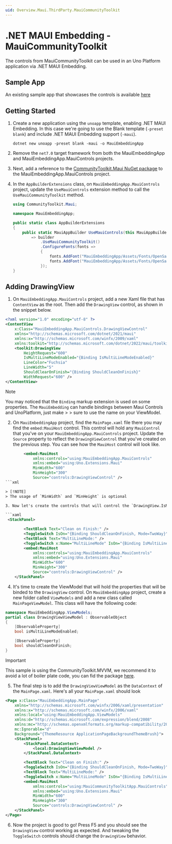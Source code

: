 ```yaml
---
uid: Overview.Maui.ThirdParty.MauiCommunityToolkit
---
```

# .NET MAUI Embedding - MauiCommunityToolkit

The controls from MauiCommunityToolkit can be used in an Uno Platform application via .NET MAUI Embedding. 

## Sample App

An existing sample app that showcases the controls is available [here](https://github.com/unoplatform/Uno.Samples/tree/master/UI/MauiEmbedding/MauiCommunityToolkitApp)

## Getting Started

1. Create a new application using the `unoapp` template, enabling .NET MAUI Embedding. In this case we're going to use the Blank template (`-preset blank`) and include .NET MAUI Embedding support (`-maui`).

    ```
    dotnet new unoapp -preset blank -maui -o MauiEmbeddingApp
    ```

2. Remove the `net7.0` target framework from both the MauiEmbeddingApp and MauiEmbeddingApp.MauiControls projects.

3. Next, add a reference to the [CommunityToolkit.Maui NuGet package](https://www.nuget.org/packages/CommunityToolkit.Maui) to the MauiEmbeddingApp.MauiControls project.

4. In the `AppBuilderExtensions` class, on `MauiEmbeddingApp.MauiControls` project, update the `UseMauiControls` extension method to call the `UseMauiCommunityToolkit` method.

    ```cs
    using CommunityToolkit.Maui;

    namespace MauiEmbeddingApp;

    public static class AppBuilderExtensions
    {
        public static MauiAppBuilder UseMauiControls(this MauiAppBuilder builder) 
            => builder
                .UseMauiCommunityToolkit()
                .ConfigureFonts(fonts =>
                {
                    fonts.AddFont("MauiEmbeddingApp/Assets/Fonts/OpenSansRegular.ttf", "OpenSansRegular");
                    fonts.AddFont("MauiEmbeddingApp/Assets/Fonts/OpenSansSemibold.ttf", "OpenSansSemibold");
                });
    }
    ```

## Adding DrawingView

1. On `MauiEmbeddingApp.MauiControls` project, add a new Xaml file that has `ContentView` as the root. Then add the `DrawingView` control, as shown in the snippet below.

```xml
<?xml version="1.0" encoding="utf-8" ?>
<ContentView
    x:Class="MauiEmbeddingApp.MauiControls.DrawingViewControl"
    xmlns="http://schemas.microsoft.com/dotnet/2021/maui"
    xmlns:x="http://schemas.microsoft.com/winfx/2009/xaml"
    xmlns:toolkit="http://schemas.microsoft.com/dotnet/2022/maui/toolkit">
    <toolkit:DrawingView
        HeightRequest="600"
        IsMultiLineModeEnabled="{Binding IsMultiLineModeEnabled}"
        LineColor="Fuchsia"
        LineWidth="5"
        ShouldClearOnFinish="{Binding ShouldCleanOnFinish}"
        WidthRequest="600" />
</ContentView>
```

> [!NOTE]
> You may noticed that the `Binding` markup extension is used on some properties. The `MauiEmbedding` can handle bindings between Maui Controls and UnoPlatform, just make > > sure to use the name on your ViewModel.

2. On `MauiEmbeddingApp` project, find the `MainPage.xaml` file there you may find the `embed:MauiHost` control. This control will hold any `MauiControl` that you've on your `MauiEmbeddingApp.MauiControls` project. Update the `Source` property to reflect the `DrawingViewControl` that you've created on the previous step. You can see how the `MauiHost` control will look like.

```xml
        <embed:MauiHost
            xmlns:controls="using:MauiEmbeddingApp.MauiControls"
            xmlns:embed="using:Uno.Extensions.Maui"
            MinWidth="600"
            MinHeight="300"
            Source="controls:DrawingViewControl" />
```xml

> [!NOTE]
> The usage of `MinWidth` and `MinHeight` is optional

3. Now let's create the controls that will control the `DrawingView.IsMultiLineModeEnabled` and `DrawingView.ShouldClearOnFinish` properties. The final layout will be soemthig like this:

```xaml
 <StackPanel>

        <TextBlock Text="Clean on Finish:" />
        <ToggleSwitch IsOn="{Binding ShouldCleanOnFinish, Mode=TwoWay}" />
        <TextBlock Text="MultiLineMode:" />
        <ToggleSwitch x:Name="MultiLineMode" IsOn="{Binding IsMultiLineModeEnabled, Mode=TwoWay}" />
        <embed:MauiHost
            xmlns:controls="using:MauiEmbeddingApp.MauiControls"
            xmlns:embed="using:Uno.Extensions.Maui"
            MinWidth="600"
            MinHeight="300"
            Source="controls:DrawingViewControl" />
    </StackPanel>
```

4. It's time to create the ViewModel that will hold the properties that will be binded to the `DrawingView` control. On `MauiEmbeddingApp` project, create a new folder called `ViewModels` and add a new class called `MainPageViewModel`. This class will have the following code:

```cs
namespace MauiEmbeddingApp.ViewModels;
partial class DrawingViewViewModel : ObservableObject
{
	[ObservableProperty]
	bool isMultiLineModeEnabled;

	[ObservableProperty]
	bool shouldCleanOnFinish;
}
```

> [!IMPORTANT]
> This sample is using the CommunityToolkit.MVVM, we recommend it to avoid a lot of boiler plate code, you can fid the package [here](https://www.nuget.org/packages/CommunityToolkit.Mvvm).

5. The final step is to add the `DrawingViewViewModel` as the `DataContext` of the `MainPage.xaml`. Here's all your `MainPage.xaml` should look
 
```xml
<Page x:Class="MauiEmbeddingApp.MainPage"
	xmlns="http://schemas.microsoft.com/winfx/2006/xaml/presentation"
	xmlns:x="http://schemas.microsoft.com/winfx/2006/xaml"
	xmlns:local="using:MauiEmbeddingApp.ViewModels"
	xmlns:d="http://schemas.microsoft.com/expression/blend/2008"
	xmlns:mc="http://schemas.openxmlformats.org/markup-compatibility/2006"
	mc:Ignorable="d"
	Background="{ThemeResource ApplicationPageBackgroundThemeBrush}">
    <StackPanel>
        <StackPanel.DataContext>
            <local:DrawingViewViewModel />
        </StackPanel.DataContext>

        <TextBlock Text="Clean on Finish:" />
        <ToggleSwitch IsOn="{Binding ShouldCleanOnFinish, Mode=TwoWay}" />
        <TextBlock Text="MultiLineMode:" />
        <ToggleSwitch x:Name="MultiLineMode" IsOn="{Binding IsMultiLineModeEnabled, Mode=TwoWay}" />
        <embed:MauiHost
            xmlns:controls="using:MauiCommunityToolkitApp.MauiControls"
            xmlns:embed="using:Uno.Extensions.Maui"
            MinWidth="600"
            MinHeight="300"
            Source="controls:DrawingViewControl" />
    </StackPanel>
</Page>
```

6. Now the project is good to go! Press F5 and you should see the `DrawingView` control working as expected. And tweaking the `ToggleSwitch` controls should change the `DrawingView` behavior.